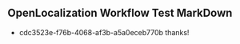 ## OpenLocalization Workflow Test MarkDown
* cdc3523e-f76b-4068-af3b-a5a0eceb770b thanks!

<!--HONumber=Sep16_HO1-->


